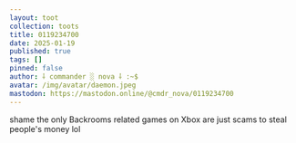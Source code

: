 ```yaml
---
layout: toot
collection: toots
title: 0119234700
date: 2025-01-19
published: true
tags: []
pinned: false
author: ⸸ commander ░ nova ⸸ :~$
avatar: /img/avatar/daemon.jpeg
mastodon: https://mastodon.online/@cmdr_nova/0119234700
---
```


shame the only Backrooms related games on Xbox are just scams to steal people's money lol
